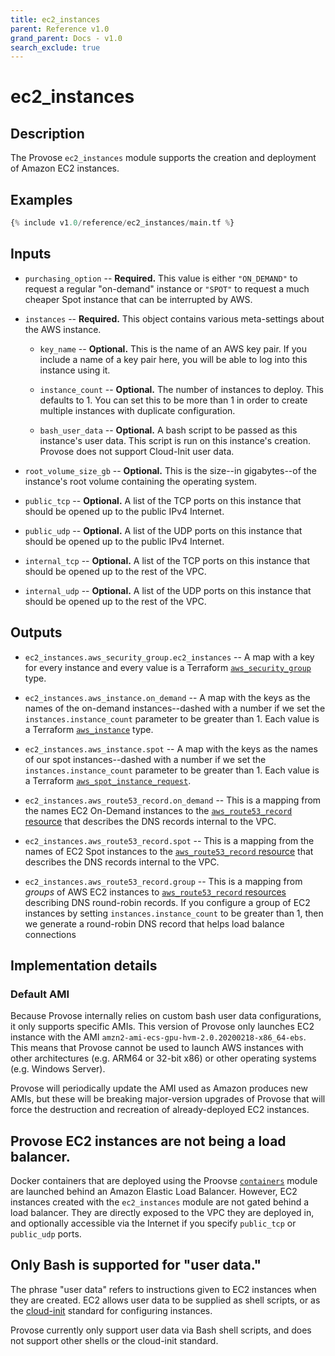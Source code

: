 ```yaml
---
title: ec2_instances
parent: Reference v1.0
grand_parent: Docs - v1.0
search_exclude: true
---
```


# ec2_instances

## Description

The Provose `ec2_instances` module supports the creation and deployment of Amazon EC2 instances.

## Examples

```terraform
{% include v1.0/reference/ec2_instances/main.tf %}
```

## Inputs

- `purchasing_option` -- **Required.** This value is either `"ON_DEMAND"` to request a regular "on-demand" instance or `"SPOT"` to request a much cheaper Spot instance that can be interrupted by AWS.

- `instances` -- **Required.** This object contains various meta-settings about the AWS instance.

  - `key_name` -- **Optional.** This is the name of an AWS key pair. If you include a name of a key pair here, you will be able to log into this instance using it.

  - `instance_count` -- **Optional.** The number of instances to deploy. This defaults to 1. You can set this to be more than 1 in order to create multiple instances with duplicate configuration.

  - `bash_user_data` -- **Optional.** A bash script to be passed as this instance's user data. This script is run on this instance's creation. Provose does not support Cloud-Init user data.

- `root_volume_size_gb` -- **Optional.** This is the size--in gigabytes--of the instance's root volume containing the operating system.

- `public_tcp` -- **Optional.** A list of the TCP ports on this instance that should be opened up to the public IPv4 Internet.

- `public_udp` -- **Optional.** A list of the UDP ports on this instance that should be opened up to the public IPv4 Internet.

- `internal_tcp` -- **Optional.** A list of the TCP ports on this instance that should be opened up to the rest of the VPC.

- `internal_udp` -- **Optional.** A list of the UDP ports on this instance that should be opened up to the rest of the VPC.

## Outputs

- `ec2_instances.aws_security_group.ec2_instances` -- A map with a key for every instance and every value is a Terraform [`aws_security_group`](https://www.terraform.io/docs/providers/aws/r/security_group.html) type.

- `ec2_instances.aws_instance.on_demand` -- A map with the keys as the names of the on-demand instances--dashed with a number if we set the `instances.instance_count` parameter to be greater than 1. Each value is a Terraform [`aws_instance`](https://www.terraform.io/docs/providers/aws/r/instance.html) type.

- `ec2_instances.aws_instance.spot` -- A map with the keys as the names of our spot instances--dashed with a number if we set the `instances.instance_count` parameter to be greater than 1. Each value is a Terraform [`aws_spot_instance_request`](https://www.terraform.io/docs/providers/aws/r/spot_instance_request.html).

- `ec2_instances.aws_route53_record.on_demand` -- This is a mapping from the names EC2 On-Demand instances to the [`aws_route53_record` resource](https://www.terraform.io/docs/providers/aws/r/route53_record.html) that describes the DNS records internal to the VPC.

- `ec2_instances.aws_route53_record.spot` -- This is a mapping from the names of EC2 Spot instances to the [`aws_route53_record` resource](https://www.terraform.io/docs/providers/aws/r/route53_record.html) that describes the DNS records internal to the VPC.

- `ec2_instances.aws_route53_record.group` -- This is a mapping from _groups_ of AWS EC2 instances to [`aws_route53_record` resources](https://www.terraform.io/docs/providers/aws/r/route53_record.html) describing DNS round-robin records. If you configure a group of EC2 instances by setting `instances.instance_count` to be greater than 1, then we generate a round-robin DNS record that helps load balance connections

## Implementation details

### Default AMI

Because Provose internally relies on custom bash user data configurations, it only supports
specific AMIs. This version of Provose only launches EC2 instance with the AMI
`amzn2-ami-ecs-gpu-hvm-2.0.20200218-x86_64-ebs`. This means that Provose cannot be used to
launch AWS instances with other architectures (e.g. ARM64 or 32-bit x86) or other operating
systems (e.g. Windows Server).

Provose will periodically update the AMI used as Amazon produces new AMIs, but these
will be breaking major-version upgrades of Provose that will force the destruction
and recreation of already-deployed EC2 instances.

## Provose EC2 instances are not being a load balancer.

Docker containers that are deployed using the Proovse [`containers`](../containers/) module are launched behind an Amazon Elastic Load Balancer. However, EC2 instances created with the `ec2_instances` module are not gated behind a load balancer. They are directly exposed to the VPC they are deployed in, and optionally accessible via the Internet if you specify `public_tcp` or `public_udp` ports.

## Only Bash is supported for "user data."

The phrase "user data" refers to instructions given to EC2 instances when they are created. EC2 allows user data to be supplied as shell scripts, or as the [cloud-init](https://cloudinit.readthedocs.io/en/latest/) standard for configuring instances.

Provose currently only support user data via Bash shell scripts, and does not support other shells or the cloud-init standard.
